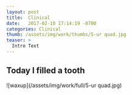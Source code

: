 ```yaml
---
layout: post
title:  Clinical
date:   2017-02-10 17:14:19 -0700
categories: Clinical
thumb: /assets/img/work/thumbs/5-ur quad.jpg
teaser: >
  Intro Text
---
```

## Today I filled a tooth

![waxup](/assets/img/work/full/5-ur quad.jpg)
